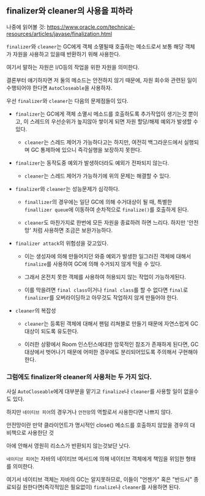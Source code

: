 ## finalizer와 cleaner의 사용을 피하라

나중에 읽어볼 것: https://www.oracle.com/technical-resources/articles/javase/finalization.html

`finalizer`와 `cleaner`는 GC에게 객체 소멸될때 호출하는 메소드로서 보통 해당 객체가 자원을 사용하고 있을때 반환하기 위해 사용한다.

여기서 말하는 자원은 I/O등의 작업을 위한 자원을 의미한다.

결론부터 얘기하자면 저 둘의 메소드는 안전하지 않기 때문에, 자원 회수와 관련된 일이 수행되어야 한다면 `AutoCloseable`을 사용하자.

우선 `finalizer`와 `cleaner`는 다음의 문제점들이 있다.

- `finalizer`는 GC에게 객체 소멸시 메소드를 호출하도록 추가작업이 생기는것 뿐이고, 이 스레드의 우선순위가 높지않아 쌓이게 되면 자원 할당/해제 예외가 발생할 수 있다.

    - `cleaner`는 스레드 제어가 가능하다고는 하지만, 여전히 백그라운드에서 실행되며 GC 통제하에 있으니 즉각실행을 보장하지 못한다.

- `finalizer`는 동작도중 예외가 발생하더라도 예외가 전파되지 않는다. 

    - `cleaner`는 스레드 제어가 가능하기에 위의 문제는 해결할 수 있다.

- `finalizer`와 `cleaner`는 성능문제가 심각하다.

    - `finallizer`의 경우에는 일단 GC에 의해 수거대상이 될 때, 특별한 `finallizer queue`에 이동하여 순차적으로 `finalize()`를 호출하게 된다.

    - `cleaner`도 마찬가지로 한번에 모든 자원을 종료하려 하면 느리다. 하지만 '안전망' 처럼 사용하면 조금은 보완가능하다.

- `finalizer attack`의 위험성을 갖고있다.

    - 이는 생성자에 의해 만들어지던 와중 예외가 발생한 일그러진 객체에 대해서 `finalize`를 사용하여 GC에 의해 수거되지 않게 막을 수 있다.

    - 그래서 온전치 못한 객체를 사용하여 허용되지 않는 작업이 가능하게된다.

    - 이를 막을려면 `final class`이거나 `final class`를 할 수 없다면 `final`로 `finalizer`를 오버라이딩하고 아무것도 작업하지 않게 만들어야 한다.

- `cleaner`의 복잡성

    - `cleaner`는 등록된 객체에 대해서 팬텀 리쳐블로 만들기 때문에 자연스럽게 GC대상이 되도록 유도한다. 

    - 이러한 상황에서 Room 인스턴스에대한 암묵적인 참조가 존재하게 된다면, GC대상에서 벗어나기 때문에 어떠한 경우에도 분리되어있도록 주의해서 구현해야한다.

### 그럼에도 finalizer와 cleaner의 사용처는 두 가지 있다.

사실 `AutoCloseable`에게 대부분을 맡기고 `finalize`나 `cleaner`를 사용할 일이 없을수도 있다.

하지만 `네이티브 피어`의 경우거나 `안전망`의 역할로서 사용한다면 나쁘지 않다.

안전망이란 만약 클라이언트가 명시적인 close() 메소드를 호출하지 않았을 경우의 대비책으로 사용한단 것

아에 안해서 영원히 리소스가 반환되지 않는것보단 낫다.

`네이티브 피어`는 자바의 네이티브 메서드에 의해 네이티브 객체에게 책임을 위임한 형태를 의미한다.

여기서 네이티브 객체는 자바의 GC는 알지못하므로, 이들이 "언젠가" 혹은 "반드시" 종료되길 원한다면(즉각적임은 필요없이) `finalize`나 `cleaner`를 사용하면 된다.








